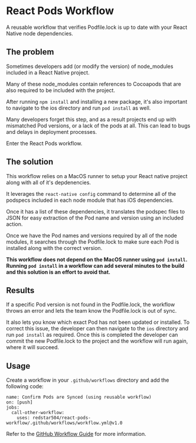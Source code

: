 # React Pods Workflow

A reusable workflow that verifies Podfile.lock is up to date with your React Native node dependencies.

## The problem

Sometimes developers add (or modify the version) of node_modules included in a React Native project.

Many of these node_modules contain references to Cocoapods that are also required to be included with the project.

After running `npm install` and installing a new package, it's also important to navigate to the ios directory and run `pod install` as well.

Many developers forget this step, and as a result projects end up with mismatched Pod versions, or a lack of the pods at all.  This can lead to bugs and delays in deployment processes.

Enter the React Pods workflow.

## The solution

This workflow relies on a MacOS runner to setup your React native project along with all of it's depdenencies.

It leverages the `react-native config` command to determine all of the podspecs included in each node module that has iOS dependencies.

Once it has a list of these dependencies, it translates the podspec files to JSON for easy extraction of the Pod name and version using an included action.

Once we have the Pod names and versions required by all of the node modules, it searches through the Podfile.lock to make sure each Pod is installed along with the correct version.

**This workflow does not depend on the MacOS runner using `pod install`.  Running `pod install` in a workflow can add several minutes to the build and this solution is an effort to avoid that.**

## Results

If a specific Pod version is not found in the Podfile.lock, the workflow throws an error and lets the team know the Podfile.lock is out of sync.

It also lets you know which exact Pod has not been updated or installed.
To correct this issue, the developer can then navigate to the `ios` directory and run `pod install` as required.
Once this is completed the developer can commit the new Podfile.lock to the project and the workflow will run again, where it will succeed.

## Usage

Create a workflow in your `.github/workflows` directory and add the following code:

```
name: Confirm Pods are Synced (using reusable workflow)
on: [push]
jobs:
  call-other-workflow:
    uses: redstar504/react-pods-workflow/.github/workflows/workflow.yml@v1.0
```

Refer to the [GitHub Workflow Guide](https://docs.github.com/en/actions/using-workflows) for more information.
